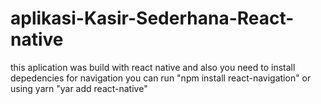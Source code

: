 # aplikasi-Kasir-Sederhana-React-native
this aplication was build with react native
and also you need to install depedencies for navigation
you can run "npm install react-navigation"
or using yarn "yar add react-native"

